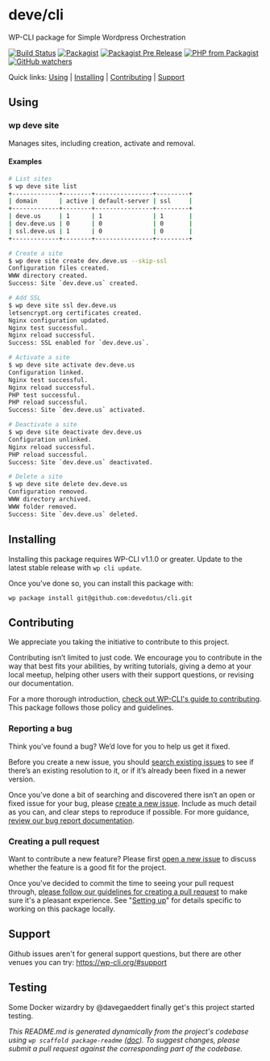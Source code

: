deve/cli
========

WP-CLI package for Simple Wordpress Orchestration

[![Build Status](https://img.shields.io/travis/devedotus/cli.svg)](https://travis-ci.org/devedotus/cli)
[![Packagist](https://img.shields.io/packagist/dm/doctrine/orm.svg)](https://packagist.org/packages/deve/cli)
[![Packagist Pre Release](https://img.shields.io/packagist/v/deve/cli.svg)](https://packagist.org/packages/deve/cli)
[![PHP from Packagist](https://img.shields.io/packagist/php-v/deve/cli.svg)](https://packagist.org/packages/deve/cli)
[![GitHub watchers](https://img.shields.io/github/watchers/devedotus/cli.svg?style=social&logo=github&label=Watch)](https://github.com/devedotus/cli/watchers)

Quick links: [Using](#using) | [Installing](#installing) | [Contributing](#contributing) | [Support](#support)

## Using
### wp deve site <command>
Manages sites, including creation, activate and removal.
#### Examples
```sh
# List sites
$ wp deve site list
+-------------+--------+----------------+---------+
| domain      | active | default-server | ssl     |
+-------------+--------+----------------+---------+
| deve.us     | 1      | 1              | 1       |
| dev.deve.us | 0      | 0              | 0       |
| ssl.deve.us | 1      | 0              | 0       |
+-------------+--------+----------------+---------+

# Create a site
$ wp deve site create dev.deve.us --skip-ssl
Configuration files created.
WWW directory created.
Success: Site `dev.deve.us` created.

# Add SSL
$ wp deve site ssl dev.deve.us
letsencrypt.org certificates created.
Nginx configuration updated.
Nginx test successful.
Nginx reload successful.
Success: SSL enabled for `dev.deve.us`.

# Activate a site
$ wp deve site activate dev.deve.us
Configuration linked.
Nginx test successful.
Nginx reload successful.
PHP test successful.
PHP reload successful.
Success: Site `dev.deve.us` activated.

# Deactivate a site
$ wp deve site deactivate dev.deve.us
Configuration unlinked.
Nginx reload successful.
PHP reload successful.
Success: Site `dev.deve.us` deactivated.

# Delete a site
$ wp deve site delete dev.deve.us
Configuration removed.
WWW directory archived.
WWW folder removed.
Success: Site `dev.deve.us` deleted.
```

## Installing

Installing this package requires WP-CLI v1.1.0 or greater. Update to the latest stable release with `wp cli update`.

Once you've done so, you can install this package with:

    wp package install git@github.com:devedotus/cli.git

## Contributing

We appreciate you taking the initiative to contribute to this project.

Contributing isn’t limited to just code. We encourage you to contribute in the way that best fits your abilities, by writing tutorials, giving a demo at your local meetup, helping other users with their support questions, or revising our documentation.

For a more thorough introduction, [check out WP-CLI's guide to contributing](https://make.wordpress.org/cli/handbook/contributing/). This package follows those policy and guidelines.

### Reporting a bug

Think you’ve found a bug? We’d love for you to help us get it fixed.

Before you create a new issue, you should [search existing issues](https://github.com/devedotus/cli/issues?q=label%3Abug%20) to see if there’s an existing resolution to it, or if it’s already been fixed in a newer version.

Once you’ve done a bit of searching and discovered there isn’t an open or fixed issue for your bug, please [create a new issue](https://github.com/devedotus/cli/issues/new). Include as much detail as you can, and clear steps to reproduce if possible. For more guidance, [review our bug report documentation](https://make.wordpress.org/cli/handbook/bug-reports/).

### Creating a pull request

Want to contribute a new feature? Please first [open a new issue](https://github.com/devedotus/cli/issues/new) to discuss whether the feature is a good fit for the project.

Once you've decided to commit the time to seeing your pull request through, [please follow our guidelines for creating a pull request](https://make.wordpress.org/cli/handbook/pull-requests/) to make sure it's a pleasant experience. See "[Setting up](https://make.wordpress.org/cli/handbook/pull-requests/#setting-up)" for details specific to working on this package locally.

## Support

Github issues aren't for general support questions, but there are other venues you can try: https://wp-cli.org/#support

## Testing

Some Docker wizardry by @davegaeddert finally get's this project started testing.

*This README.md is generated dynamically from the project's codebase using `wp scaffold package-readme` ([doc](https://github.com/wp-cli/scaffold-package-command#wp-scaffold-package-readme)). To suggest changes, please submit a pull request against the corresponding part of the codebase.*
